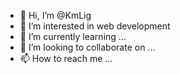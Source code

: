 - 👋 Hi, I’m @KmLig
- 👀 I’m interested in web development
- 🌱 I’m currently learning ...
- 💞️ I’m looking to collaborate on ...
- 📫 How to reach me ...

<!---
KmLig/KmLig is a ✨ special ✨ repository because its `README.md` (this file) appears on your GitHub profile.
You can click the Preview link to take a look at your changes.
--->
